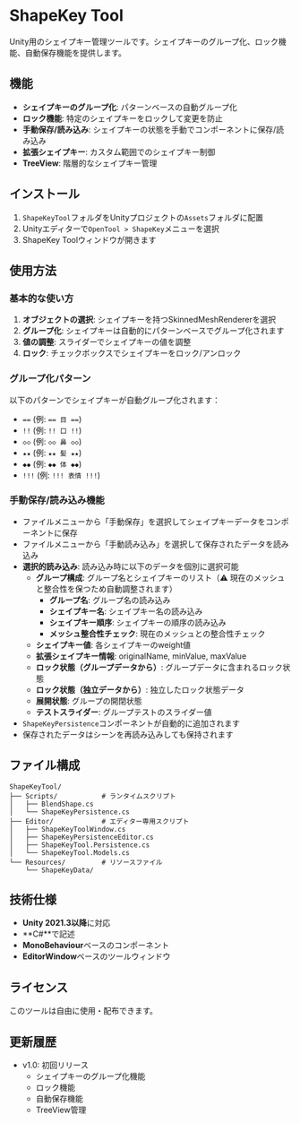 # ShapeKey Tool

Unity用のシェイプキー管理ツールです。シェイプキーのグループ化、ロック機能、自動保存機能を提供します。

## 機能

- **シェイプキーのグループ化**: パターンベースの自動グループ化
- **ロック機能**: 特定のシェイプキーをロックして変更を防止
- **手動保存/読み込み**: シェイプキーの状態を手動でコンポーネントに保存/読み込み
- **拡張シェイプキー**: カスタム範囲でのシェイプキー制御
- **TreeView**: 階層的なシェイプキー管理

## インストール

1. `ShapeKeyTool`フォルダをUnityプロジェクトの`Assets`フォルダに配置
2. Unityエディターで`OpenTool > ShapeKey`メニューを選択
3. ShapeKey Toolウィンドウが開きます

## 使用方法

### 基本的な使い方

1. **オブジェクトの選択**: シェイプキーを持つSkinnedMeshRendererを選択
2. **グループ化**: シェイプキーは自動的にパターンベースでグループ化されます
3. **値の調整**: スライダーでシェイプキーの値を調整
4. **ロック**: チェックボックスでシェイプキーをロック/アンロック

### グループ化パターン

以下のパターンでシェイプキーが自動グループ化されます：
- `==` (例: `== 目 ==`)
- `!!` (例: `!! 口 !!`)
- `◇◇` (例: `◇◇ 鼻 ◇◇`)
- `★★` (例: `★★ 髪 ★★`)
- `◆◆` (例: `◆◆ 体 ◆◆`)
- `!!!` (例: `!!! 表情 !!!`)

### 手動保存/読み込み機能

- ファイルメニューから「手動保存」を選択してシェイプキーデータをコンポーネントに保存
- ファイルメニューから「手動読み込み」を選択して保存されたデータを読み込み
- **選択的読み込み**: 読み込み時に以下のデータを個別に選択可能
  - **グループ構成**: グループ名とシェイプキーのリスト（⚠️ 現在のメッシュと整合性を保つため自動調整されます）
    - **グループ名**: グループ名の読み込み
    - **シェイプキー名**: シェイプキー名の読み込み
    - **シェイプキー順序**: シェイプキーの順序の読み込み
    - **メッシュ整合性チェック**: 現在のメッシュとの整合性チェック
  - **シェイプキー値**: 各シェイプキーのweight値
  - **拡張シェイプキー情報**: originalName, minValue, maxValue
  - **ロック状態（グループデータから）**: グループデータに含まれるロック状態
  - **ロック状態（独立データから）**: 独立したロック状態データ
  - **展開状態**: グループの開閉状態
  - **テストスライダー**: グループテストのスライダー値
- `ShapeKeyPersistence`コンポーネントが自動的に追加されます
- 保存されたデータはシーンを再読み込みしても保持されます

## ファイル構成

```
ShapeKeyTool/
├── Scripts/           # ランタイムスクリプト
│   ├── BlendShape.cs
│   └── ShapeKeyPersistence.cs
├── Editor/            # エディター専用スクリプト
│   ├── ShapeKeyToolWindow.cs
│   ├── ShapeKeyPersistenceEditor.cs
│   ├── ShapeKeyTool.Persistence.cs
│   └── ShapeKeyTool.Models.cs
└── Resources/         # リソースファイル
    └── ShapeKeyData/
```

## 技術仕様

- **Unity 2021.3以降**に対応
- **C#**で記述
- **MonoBehaviour**ベースのコンポーネント
- **EditorWindow**ベースのツールウィンドウ

## ライセンス

このツールは自由に使用・配布できます。

## 更新履歴

- v1.0: 初回リリース
  - シェイプキーのグループ化機能
  - ロック機能
  - 自動保存機能
  - TreeView管理 